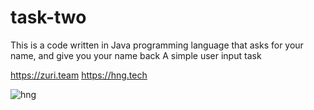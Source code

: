# task-two

This is a code written in Java programming language that asks for your name, and give you your name back
A simple user input task


https://zuri.team
https://hng.tech


![hng](https://user-images.githubusercontent.com/73750587/129885746-f0db2071-a123-41e9-bd5a-d31449720f10.png)
